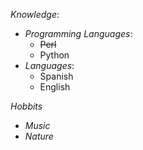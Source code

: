 *Knowledge*:
 - _Programming Languages_:
   * ~~Perl~~
   * Python
 - _Languages_:
   * Spanish
   * English

*Hobbits*
 - _Music_
 - _Nature_
